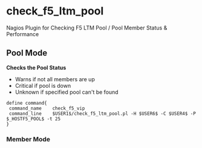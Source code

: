 check_f5_ltm_pool
=================

Nagios Plugin for Checking F5 LTM Pool / Pool Member Status &amp; Performance

## Pool Mode
**Checks the Pool Status**
- Warns if not all members are up
- Critical if pool is down
- Unknown if specified pool can't be found

```
define command{
 command_name    check_f5_vip
 command_line    $USER1$/check_f5_ltm_pool.pl -H $USER6$ -C $USER4$ -P $_HOSTF5_POOL$ -t 25
}
```
### Member Mode
